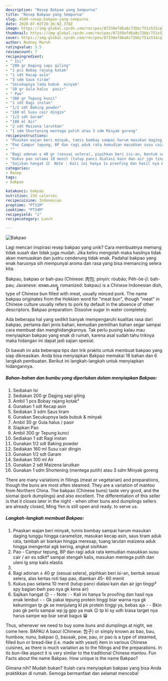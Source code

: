 ```yaml
---
description: "Resep Bakpao yang Sempurna"
title: "Resep Bakpao yang Sempurna"
slug: 4549-resep-bakpao-yang-sempurna
date: 2020-07-02T20:36:02.378Z
image: https://img-global.cpcdn.com/recipes/87338efd6a8c73bb/751x532cq70/bakpao-foto-resep-utama.jpg
thumbnail: https://img-global.cpcdn.com/recipes/87338efd6a8c73bb/751x532cq70/bakpao-foto-resep-utama.jpg
cover: https://img-global.cpcdn.com/recipes/87338efd6a8c73bb/751x532cq70/bakpao-foto-resep-utama.jpg
author: Rodney Marsh
ratingvalue: 3.5
reviewcount: 7
recipeingredient:
- " Isi"
- "200 gr Daging sapi giling"
- "1 pcs Bobay rajang kotak"
- "1 sdt Kecap asin"
- "3 sdm Saus tiram"
- "Secukupnya lada bubuk  minyak"
- "30 gr Gula halus  pasir"
- " Pao"
- "300 gr Tepung kunci"
- "1 sdt Ragi instan"
- "1/2 sdt Baking powder"
- "160 ml Susu cair dingin"
- "1/2 sdt Garam"
- "100 ml Air"
- "2 sdt Maizena larutkan"
- "1 sdm Shortening mentega putih atau 3 sdm Minyak goreng"
recipeinstructions:
- "Pnaskan wajan beri minyak, tumis bombay sampai harum masukan daging tunggu hingga caramelize, masukan kecap asin, saus tiram aduk rata, tambah air biarkan hingga meresap, tuang larutan maizena aduk hingga mengental agk kering, angkat sisihkan"
- "Pao Campur tepung, BP dan ragi aduk rata kemudian masukkan susu cair / air es sdkit² sampai stengah kalis, masukan mentega putih dan uleni lg smp kalis elastis"
- ""
- "Bagi adonan ± 40 gr (sesuai selera), pipihkan beri isi-an, bentuk sesuai selera, alas kertas roti tiap pao, diamkan 45- 60 menit"
- "Kukus pao selama 10 menit (tutup panci dialasi kain dan air jgn tinggi² spy bagian bwh pao nya gk kena air)"
- "Sajikan hangat 😉  Note : Kali ini hanya 1x proofing dan hasil nya enak lembut  Gk pakai tepung protein tinggi biar warna nya gk kekuningan tp gk se menjulang kl pk protein tinggi ya, bebas aja  Bkin pao gk perlu sampai wp jg gpp ya mak 😉 tp kl sy udh biasa target nya harus sampe wp biar serat bagus 😁"
categories:
- Resep
tags:
- bakpao

katakunci: bakpao 
nutrition: 234 calories
recipecuisine: Indonesian
preptime: "PT31M"
cooktime: "PT34M"
recipeyield: "1"
recipecategory: Lunch

---
```



![Bakpao](https://img-global.cpcdn.com/recipes/87338efd6a8c73bb/751x532cq70/bakpao-foto-resep-utama.jpg)

Lagi mencari inspirasi resep bakpao yang unik? Cara membuatnya memang tidak susah dan tidak juga mudah. Jika keliru mengolah maka hasilnya tidak akan memuaskan dan justru cenderung tidak enak. Padahal bakpao yang enak harusnya sih mempunyai aroma dan rasa yang bisa memancing selera kita.

Bakpau, bakpao or bah-pau (Chinese: 肉包; pinyin: ròubāo; Pe̍h-ōe-jī: bah-pau; Javanese: ꦧꦏ꧀ꦥꦲꦸ, romanized: bakpau) is a Chinese Indonesian dish, type of Chinese bun filled with meat, usually minced pork. The name bakpau originates from the Hokkien word for &#34;meat bun&#34;, though &#34;meat&#34; in Chinese culture usually refers to pork by default in the absence of other descriptors. Bakpao preparation: Dissolve sugar in water completely.

Ada beberapa hal yang sedikit banyak mempengaruhi kualitas rasa dari bakpao, pertama dari jenis bahan, kemudian pemilihan bahan segar sampai cara membuat dan menghidangkannya. Tak perlu pusing kalau mau menyiapkan bakpao yang enak di rumah, karena asal sudah tahu triknya maka hidangan ini dapat jadi sajian spesial.


Di bawah ini ada beberapa tips dan trik praktis untuk membuat bakpao yang siap dikreasikan. Anda bisa menyiapkan Bakpao memakai 16 bahan dan 6 langkah pembuatan. Berikut ini langkah-langkah untuk menyiapkan hidangannya.

<!--inarticleads1-->

##### Bahan-bahan dan bumbu yang diperlukan dalam menyiapkan Bakpao:

1. Sediakan  Isi
1. Sediakan 200 gr Daging sapi giling
1. Ambil 1 pcs Bobay rajang kotak²
1. Gunakan 1 sdt Kecap asin
1. Sediakan 3 sdm Saus tiram
1. Gunakan Secukupnya lada bubuk &amp; minyak
1. Ambil 30 gr Gula halus / pasir
1. Siapkan  Pao
1. Ambil 300 gr Tepung kunci
1. Sediakan 1 sdt Ragi instan
1. Gunakan 1/2 sdt Baking powder
1. Sediakan 160 ml Susu cair dingin
1. Gunakan 1/2 sdt Garam
1. Sediakan 100 ml Air
1. Gunakan 2 sdt Maizena larutkan
1. Gunakan 1 sdm Shortening (mentega putih) atau 3 sdm Minyak goreng


There are many variations in fillings (meat or vegetarian) and preparations, though the buns are most often steamed. They are a variation of mantou from Northern China. The bakpao (Chinese buns) taste very good, and the siomai (pork dumplings) and also excellent. The differentiation of this seller is that it closes later in the night - when other buns and dumplings sellers are already closed, Ming Yen is still open and ready. to serve us. 

<!--inarticleads2-->

##### Langkah-langkah membuat Bakpao:

1. Pnaskan wajan beri minyak, tumis bombay sampai harum masukan daging tunggu hingga caramelize, masukan kecap asin, saus tiram aduk rata, tambah air biarkan hingga meresap, tuang larutan maizena aduk hingga mengental agk kering, angkat sisihkan
1. Pao - Campur tepung, BP dan ragi aduk rata kemudian masukkan susu cair / air es sdkit² sampai stengah kalis, masukan mentega putih dan uleni lg smp kalis elastis
1. 
1. Bagi adonan ± 40 gr (sesuai selera), pipihkan beri isi-an, bentuk sesuai selera, alas kertas roti tiap pao, diamkan 45- 60 menit
1. Kukus pao selama 10 menit (tutup panci dialasi kain dan air jgn tinggi² spy bagian bwh pao nya gk kena air)
1. Sajikan hangat 😉 -  - Note : - Kali ini hanya 1x proofing dan hasil nya enak lembut -  - Gk pakai tepung protein tinggi biar warna nya gk kekuningan tp gk se menjulang kl pk protein tinggi ya, bebas aja -  - Bkin pao gk perlu sampai wp jg gpp ya mak 😉 tp kl sy udh biasa target nya harus sampe wp biar serat bagus 😁


Thus, whenever we need to buy some buns and dumplings at night, we come here. BAPAU A baozi (Chinese: 包子) or simply known as bao, bau, humbow, nunu, bakpao (), bausak, pow, pau, or pao is a type of steamed, filled bun or bread-like (i.e. made with yeast) item in various Chinese cuisines, as there is much variation as to the fillings and the preparations. In its bun-like aspect it is very similar to the traditional Chinese mantou. Fun Facts about the name Bakpao. How unique is the name Bakpao? 

Gimana nih? Mudah bukan? Itulah cara menyiapkan bakpao yang bisa Anda praktikkan di rumah. Semoga bermanfaat dan selamat mencoba!
